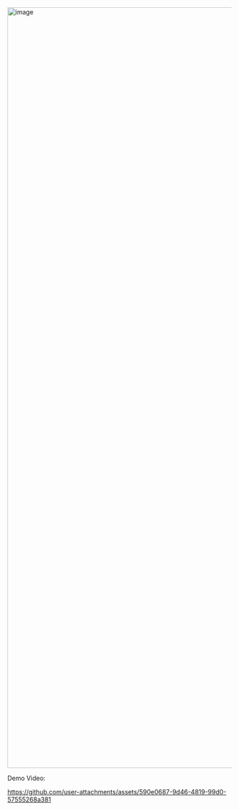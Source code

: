 <img width="1707" alt="image" src="https://github.com/user-attachments/assets/4b68d78f-e106-4460-8642-a66745bd21bc" />

Demo Video:

https://github.com/user-attachments/assets/590e0687-9d46-4819-99d0-57555268a381

